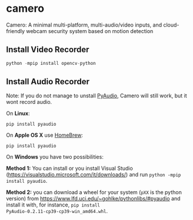 # camero
Camero: A minimal multi-platform, multi-audio/video inputs, and cloud-friendly webcam  security system based on motion detection

## Install Video Recorder


```python -mpip install imutils
python -mpip install opencv-python
```

## Install Audio Recorder

Note: If you do not manage to unstall [PyAudio](https://pypi.org/project/PyAudio/), Camero will still work, but it wont record audio.

On **Linux**:
```sudo apt-get install python-pyaudio python3-pyaudio 
pip install pyaudio
```

On **Apple OS X** use [HomeBrew](https://brew.sh/index_it):
```brew install portaudio
pip install pyaudio
``` 

On **Windows** you have two possibilities:

**Method 1:** You can install or you install Visual Studio (https://visualstudio.microsoft.com/it/downloads/) and run `python -mpip install pyaudio`.

**Method 2:** you can download a wheel for your system (`pXX` is the python version) from https://www.lfd.uci.edu/~gohlke/pythonlibs/#pyaudio and install it with, for instance, `pip install PyAudio‑0.2.11‑cp39‑cp39‑win_amd64.whl`.
